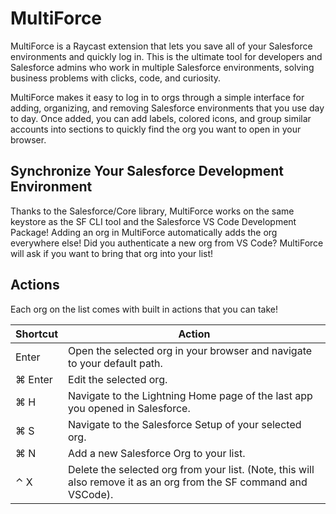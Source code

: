 # MultiForce

MultiForce is a Raycast extension that lets you save all of your Salesforce environments and quickly log in. This is the ultimate tool for developers and Salesforce admins who work in multiple Salesforce environments, solving business problems with clicks, code, and curiosity. 

MultiForce makes it easy to log in to orgs through a simple interface for adding, organizing, and removing Salesforce environments that you use day to day. Once added, you can add labels, colored icons, and group similar accounts into sections to quickly find the org you want to open in your browser.

## Synchronize Your Salesforce Development Environment

Thanks to the Salesforce/Core library, MultiForce works on the same keystore as the SF CLI tool and the Salesforce VS Code Development Package! Adding an org in MultiForce automatically adds the org everywhere else! Did you authenticate a new org from VS Code? MultiForce will ask if you want to bring that org into your list!


## Actions

Each org on the list comes with built in actions that you can take! 

| Shortcut    | Action |
| -------- | ------- |
| Enter  | Open the selected org in your browser and navigate to your default path. |
| ⌘ Enter  | Edit the selected org. |
| ⌘ H | Navigate to the Lightning Home page of the last app you opened in Salesforce.  |
| ⌘ S | Navigate to the Salesforce Setup of your selected org.  |
| ⌘ N | Add a new Salesforce Org to your list. |
| ⌃ X | Delete the selected org from your list. (Note, this will also remove it as an org from the SF command and VSCode).     |